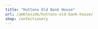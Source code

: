 ```yaml
---
title: "Huttons Old Bank House"
url: /ambleside/huttons-old-bank-house/
shop: confectionery
---
```

